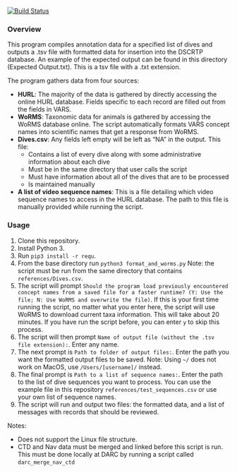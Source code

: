 [![Build Status](https://github.com/DARC-UHM/Format-Output/actions/workflows/python-app.yml/badge.svg)](https://github.com/DARC-UHM/Format-Output/actions/workflows/python-app.yml)

### Overview

This program compiles annotation data for a specified list of dives and outputs a .tsv file with formatted data for insertion into the DSCRTP database. An example of the expected output can be found in this directory (Expected Output.txt). This is a tsv file with a .txt extension.

The program gathers data from four sources:
- **HURL**: The majority of the data is gathered by directly accessing the online HURL database. Fields specific to each record are filled out from the fields in VARS.
- **WoRMS**: Taxonomic data for animals is gathered by accessing the WoRMS database online. The script automatically formats VARS concept names into scientific names that get a response from WoRMS. 
- **Dives.csv**: Any fields left empty will be left as “NA” in the output. This file:
  - Contains a list of every dive along with some administrative information about each dive
  - Must be in the same directory that user calls the script
  - Must have information about all of the dives that are to be processed
  - Is maintained manually
- **A list of video sequence names**: This is a file detailing which video sequence names to access in the HURL database. The path to this file is manually provided while running the script.

### Usage

1. Clone this repository.
2. Install Python 3.
3. Run `pip3 install -r requ`.
4. From the base directory run `python3 format_and_worms.py` Note: the script must be run from the same directory that contains `references/Dives.csv`.
5. The script will prompt `Should the program load previously encountered concept names from a saved file for a faster runtime?
(Y: Use the file; N: Use WoRMS and overwrite the file)`. If this is your first time running the script, no matter what you enter here, the script will use WoRMS to download current taxa information. This will take about 20 minutes. If you have run the script before, you can enter `y` to skip this process.
6. The script will then prompt `Name of output file (without the .tsv file extension):`. Enter any name.
7. The next prompt is `Path to folder of output files:`. Enter the path you want the formatted output files to be saved. Note: Using `~/` does not work on MacOS, use `/Users/[username]/` instead.
8. The final prompt is `Path to a list of sequence names:`. Enter the path to the list of dive sequences you want to process. You can use the example file in this repository `references/test_sequences.csv` or use your own list of sequence names.
9. The script will run and output two files: the formatted data, and a list of messages with records that should be reviewed.

Notes: 
- Does not support the Linux file structure.
- CTD and Nav data must be merged and linked before this script is run. This must be done locally at DARC by running a script called `darc_merge_nav_ctd`

